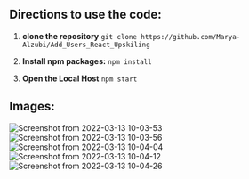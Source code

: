 ## Directions to use the code:

1. **clone the repository**
`git clone https://github.com/Marya-Alzubi/Add_Users_React_Upskiling`

2. **Install npm packages:**
`npm install`

3. **Open the Local Host**
`npm start`

## Images:
![Screenshot from 2022-03-13 10-03-53](https://user-images.githubusercontent.com/71829413/158050190-99bff126-aeb7-4cac-98ba-b9c161fa187d.png)
![Screenshot from 2022-03-13 10-03-56](https://user-images.githubusercontent.com/71829413/158050194-c209e71e-046b-4d09-86da-e54239fe25cc.png)
![Screenshot from 2022-03-13 10-04-04](https://user-images.githubusercontent.com/71829413/158050196-f8e43c59-2825-4f71-9460-a484a0a39145.png)
![Screenshot from 2022-03-13 10-04-12](https://user-images.githubusercontent.com/71829413/158050197-c4516a7b-6984-45ef-abc9-4fa53ae63342.png)
![Screenshot from 2022-03-13 10-04-26](https://user-images.githubusercontent.com/71829413/158050200-b5f450c5-614e-4774-a828-29a7da9a5f10.png)
